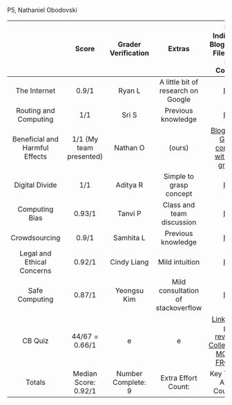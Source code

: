 P5, Nathaniel Obodovski

|              &nbsp;            |          Score          | Grader Verification | Extras | Key Indicators: Blog, GitHub File(s) and Key Commits |
| :----------------------------: | :---------------------: | :-----------------: | :----: | :--------------------------------------------------: |
| The Internet                   | 0.9/1                  | Ryan L               | A little bit of research on Google | [Blog](https://nathaniel633.github.io/student//2023/11/29/internet_IPYNB_2_.html)  | | |
| Routing and Computing          | 1/1                  | Sri S                   | Previous knowledge | [Blog](https://nathaniel633.github.io/student//2023/12/05/routing-computing-HW_IPYNB_2_.html)  | | |
| Beneficial and Harmful Effects | 1/1 (My team presented) | Nathan O                  | (ours) | [Blog](https://nathaniel633.github.io/student//2023/12/04/bhe-drones_IPYNB_2_.html), [Link to GitHub comment with self-grading](https://github.com/nighthawkcoders/teacher_portfolio/issues/94) | | |
| Digital Divide                 | 1/1                     | Aditya R                   | Simple to grasp concept | [Blog](https://nathaniel633.github.io/student//2023/12/07/digital-divide-hw_IPYNB_2_.html)  | | |
| Computing Bias                 | 0.93/1                  | Tanvi P                   | Class and team discussion | [Blog](https://nathaniel633.github.io/student//2023/12/12/Computing-bias-hw_IPYNB_2_.html)  | | |
| Crowdsourcing                  | 0.9/1                     | Samhita L                   | Previous knowledge | [Blog](https://github.com/Nathaniel633/student/blob/main/_notebooks/2023-12-14-Class_6_Crowdsourcing.ipynb)  | | |
| Legal and Ethical Concerns     | 0.92/1                     | Cindy Liang                   | Mild intuition | [Blog](https://github.com/Nathaniel633/student/blob/main/_notebooks/2023-12-19-legalethicalHW.md)  | | |
| Safe Computing                 | 0.87/1                     | Yeongsu Kim                   | Mild consultation of stackoverflow | [Blog](https://github.com/Nathaniel633/student/blob/main/_notebooks/2023-12-21-Safe_ComputingP5.ipynb)  | |
| CB Quiz                        | 44/67 = 0.66/1          | e                   | e | [Link to blog post reviewing CollegeBoard MC Quiz](https://github.com/Nathaniel633/student/blob/main/_notebooks/2024-01-06-2-practiceMCQ.ipynb), [FRQ Quiz](https://github.com/Nathaniel633/student/blob/main/_notebooks/2024-01-08-practiceFRQ.ipynb) |
| Totals                         | Median Score: 0.92/1    | Number Complete: 9   | Extra Effort Count: | Key Tangible Assets Count: 9/9 | 

